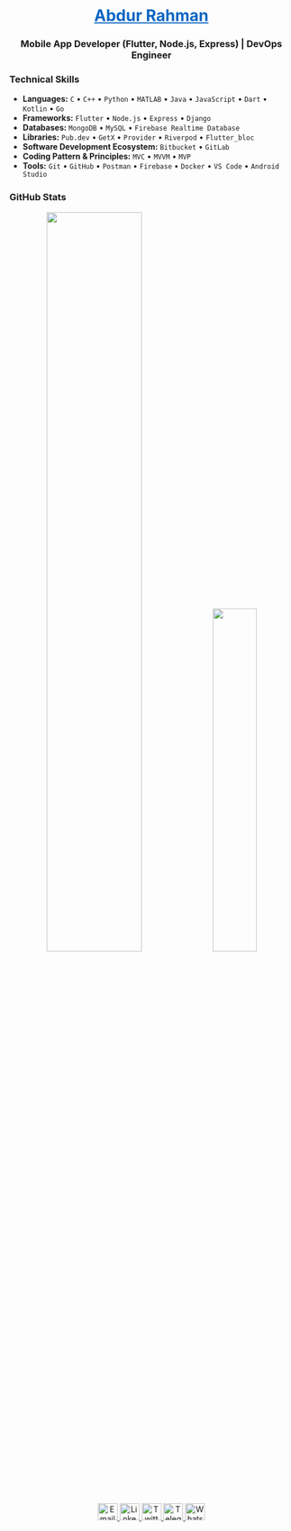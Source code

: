 <h1 align="center"><a href="https://www.linkedin.com/in/arrahman10/" target="blank" style="color: #0A66C2;">Abdur Rahman</a></h1>

<h3 align="center">Mobile App Developer (Flutter, Node.js, Express) | DevOps Engineer</h3>

### Technical Skills
- **Languages:** `C` • `C++` • `Python` • `MATLAB` • `Java` • `JavaScript` • `Dart` • `Kotlin` • `Go`
- **Frameworks:** `Flutter` • `Node.js` • `Express` • `Django`
- **Databases:** `MongoDB` • `MySQL` • `Firebase Realtime Database`
- **Libraries:** `Pub.dev` • `GetX` • `Provider` • `Riverpod` • `Flutter_bloc`
- **Software Development Ecosystem:** `Bitbucket` • `GitLab`
- **Coding Pattern & Principles:** `MVC` • `MVVM` • `MVP`
- **Tools:** `Git` • `GitHub` • `Postman` • `Firebase` • `Docker` • `VS Code` • `Android Studio`

### GitHub Stats
<p align="center">
  <img src="https://github-readme-stats.vercel.app/api?username=arrahman10&show_icons=true&theme=default" width="58%" />
  <img src="https://github-readme-stats.vercel.app/api/top-langs/?username=arrahman10&layout=donut&theme=default" width="39.5%" />
</p>

##
<p align="center">
  <!-- Email -->
  <a href="mailto:arrahman.lus@gmail.com" target="_blank" rel="noreferrer">
    <img src="https://skillicons.dev/icons?i=gmail" alt="Email" title="Send me an Email" height="30" width="35"/>
  </a>
  <!-- LinkedIn -->
  <a href="https://www.linkedin.com/in/arrahman10" target="_blank" rel="noreferrer">
    <img src="https://skillicons.dev/icons?i=linkedin" alt="LinkedIn" title="Visit LinkedIn Profile" height="30" width="35"/>
  </a>
  <!-- Twitter -->
  <a href="https://x.com/arrahman_net" target="_blank" rel="noreferrer">
    <img src="https://skillicons.dev/icons?i=twitter" alt="Twitter" title="Follow me on Twitter" height="30" width="35"/>
  </a>
  <!-- Telegram -->
  <a href="https://t.me/arrahman_net" target="_blank" rel="noreferrer">
    <img src="https://upload.wikimedia.org/wikipedia/commons/8/83/Telegram_2019_Logo.svg" height="30" width="35" alt="Telegram"/>
  </a>
  <!-- WhatsApp -->
  <a href="https://wa.me/8801517161535" target="_blank" rel="noreferrer">
    <img src="https://upload.wikimedia.org/wikipedia/commons/4/4c/WhatsApp_Logo_green.svg" height="30" width="35" alt="WhatsApp"/>
  </a>
</p>

